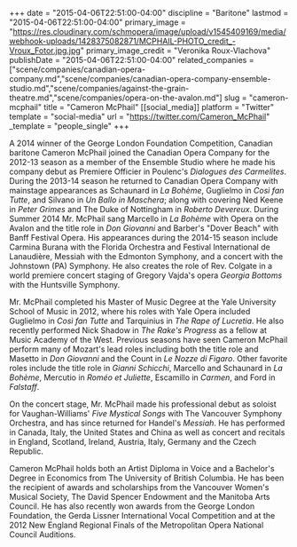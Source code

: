 +++
date = "2015-04-06T22:51:00-04:00"
discipline = "Baritone"
lastmod = "2015-04-06T22:51:00-04:00"
primary_image = "https://res.cloudinary.com/schmopera/image/upload/v1545409169/media/webhook-uploads/1428375082871/MCPHAIL-PHOTO_credit_-Vroux_Fotor.jpg.jpg"
primary_image_credit = "Veronika Roux-Vlachova"
publishDate = "2015-04-06T22:51:00-04:00"
related_companies = ["scene/companies/canadian-opera-company.md","scene/companies/canadian-opera-company-ensemble-studio.md","scene/companies/against-the-grain-theatre.md","scene/companies/opera-on-the-avalon.md"]
slug = "cameron-mcphail"
title = "Cameron McPhail"
[[social_media]]
platform = "Twitter"
template = "social-media"
url = "https://twitter.com/Cameron_McPhail"
_template = "people_single"
+++

<p>
	A 2014 winner of the George London Foundation Competition, Canadian baritone Cameron McPhail joined the Canadian Opera Company for the 2012-13 season as a member of the Ensemble Studio where he made his company debut as Premiere Officier in Poulenc's <em>Dialogues des Carmelites</em>. During the 2013-14 season he returned to Canadian Opera Company with mainstage appearances as Schaunard in <em>La Bohème</em>, Guglielmo in <em>Così fan Tutte</em>, and Silvano in <em>Un Ballo in Maschera</em>; along with covering Ned Keene in <em>Peter Grimes</em> and The Duke of Nottingham in <em>Roberto Devereux</em>. During Summer 2014 Mr. McPhail sang Marcello in <em>La Bohème</em> with Opera on the Avalon and the title role in <em>Don Giovanni</em> and Barber's "Dover Beach" with Banff Festival Opera. His appearances during the 2014-15 season include Carmina Burana with the Florida Orchestra and Festival International de Lanaudière, Messiah with the Edmonton Symphony, and a concert with the Johnstown (PA) Symphony. He also creates the role of Rev. Colgate in a world premiere concert staging of Gregory Vajda's opera <em>Georgia Bottoms</em> with the Huntsville Symphony.
</p>
<p>
	Mr. McPhail completed his Master of Music Degree at the Yale University School of Music in 2012, where his roles with Yale Opera included Guglielmo in<em> Così fan Tutte</em> and Tarquinius in<em> The Rape of Lucretia</em>. He also recently performed Nick Shadow in <em>The Rake's Progress</em> as a fellow at Music Academy of the West. Previous seasons have seen Cameron McPhail perform many of Mozart's lead roles including both the title role and Masetto in <em>Don Giovanni</em> and the Count in <em>Le Nozze di Figaro</em>. Other favorite roles include the title role in <em>Gianni Schicchi</em>, Marcello and Schaunard in <em>La Bohème</em>, Mercutio in <em>Roméo et Juliette</em>, Escamillo in <em>Carmen</em>, and Ford in <em>Falstaff</em>.
</p>
<p>
	On the concert stage, Mr. McPhail made his professional debut as soloist for Vaughan-Williams' <em>Five Mystical Songs</em> with The Vancouver Symphony Orchestra, and has since returned for Handel's <em>Messiah</em>. He has performed in Canada, Italy, the United States and China as well as concert and recitals in England, Scotland, Ireland, Austria, Italy, Germany and the Czech Republic.
</p>
<p>
	Cameron McPhail holds both an Artist Diploma in Voice and a Bachelor's Degree in Economics from The University of British Columbia. He has been the recipient of awards and scholarships from the Vancouver Women's Musical Society, The David Spencer Endowment and the Manitoba Arts Council. He has also recently won awards from the George London Foundation, the Gerda Lissner International Vocal Competition and at the 2012 New England Regional Finals of the Metropolitan Opera National Council Auditions.
</p>
